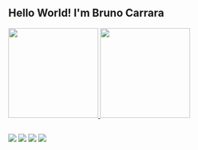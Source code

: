 ## Hello World! I'm Bruno Carrara
<div>
  <a href = "https://github.com/Ararrac">
  <img height="180em" src="https://github-readme-stats.vercel.app/api?username=Ararrac&show_icons=true&theme=highcontrast&include_all_commits=true&count_private=true"/>
  <img height="180em" src="https://github-readme-stats.vercel.app/api/top-langs/?username=Ararrac&layout=compact&langs_count=7&theme=highcontrast"/>
</div>
  
  ##
  
<div>
<a href="https://www.linkedin.com/in/bruno-carrara-851ab4211/" target="_blank"><img src="https://img.shields.io/badge/-LinkedIn-%230077B5?style=for-the-badge&logo=linkedin&logoColor=white" target="_blank"></a>
<a href = "mailto:brunocarrarabpc@gmail.com"><img src="https://img.shields.io/badge/-Gmail-%23333?style=for-the-badge&logo=gmail&logoColor=white" target="_blank"></a>
<a href="https://instagram.com/carrara4" target="_blank"><img src="https://img.shields.io/badge/-Instagram-%23E4405F?style=for-the-badge&logo=instagram&logoColor=white" target="_blank"></a>
<a href="https://discord.gg/F7kVkXW" target="_blank"><img src="https://img.shields.io/badge/Discord-7289DA?style=for-the-badge&logo=discord&logoColor=white" target="_blank"></a> 
  
  
</div>
